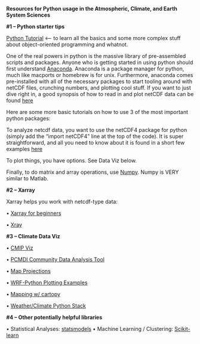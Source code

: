 **Resources for Python usage in the Atmospheric, Climate, and Earth System Sciences**

**#1 – Python starter tips** 
 
[Python Tutorial](https://docs.python.org/3/tutorial/) <– to learn all the basics and some more complex stuff about object-oriented programming and whatnot.
 
One of the real powers in python is the massive library of pre-assembled scripts and packages. Anyone who is getting started in using python should first understand [Anaconda](https://conda.io/docs/user-guide/install/download.html). Anaconda is a package manager for python, much like macports or homebrew is for unix. Furthermore, anaconda comes pre-installed with all of the necessary packages to start tooling around with netCDF files, crunching numbers, and plotting cool stuff. If you want to just dive right in, a good synopsis of how to read in and plot netCDF data can be found [here](http://joehamman.com/2013/10/12/plotting-netCDF-data-with-Python/)
 
Here are some more basic tutorials on how to use 3 of the most important python packages:
 
To analyze netcdf data, you want to use the netCDF4 package for python (simply add the “import netCDF4” line at the top of the code). It is super straightforward, and all you need to know about it is found in a short few examples [here](http://aosc.umd.edu/~cmartin/python/examples/netcdf_example1.html) 
 
To plot things, you have options. See Data Viz below. 
 
Finally, to do matrix and array operations, use [Numpy](https://docs.scipy.org/doc/numpy-dev/user/quickstart.html). Numpy is VERY similar to Matlab. 
  
 
**#2 – Xarray**
 
Xarray helps you work with netcdf-type data: 

 •	[Xarray for beginners](https://towardsdatascience.com/handling-netcdf-files-using-xarray-for-absolute-beginners-111a8ab4463f)  

 •	[Xray](https://nbviewer.jupyter.org/github/nicolasfauchereau/metocean/blob/master/notebooks/xray.ipynb)
 


**#3 – Climate Data Viz**
 
• [CMIP Viz](https://carpentrieslab.github.io/python-aos-lesson/02-visualisation/index.html)       

• [PCMDI Community Data Analysis Tool](https://uvcdat.llnl.gov/index.html)

• [Map Projections](https://predictablynoisy.com/cartopy/tutorials/understanding_transform.html)  

• [WRF-Python Plotting Examples](https://wrf-python.readthedocs.io/en/latest/plot.html) 

• [Mapping w/ cartopy](https://scitools.org.uk/cartopy/docs/v0.15/matplotlib/advanced_plotting.html) 

• [Weather/Climate Python Stack](rhttps://drclimate.wordpress.com/2016/10/04/the-weatherclimate-python-stack/)

 
**#4 – Other potentially helpful libraries**

•	Statistical Analyses: [statsmodels](http://www.statsmodels.org/stable/index.html) 
• Machine Learning / Clustering: [Scikit-learn](https://scikit-learn.org/stable/) 
 
